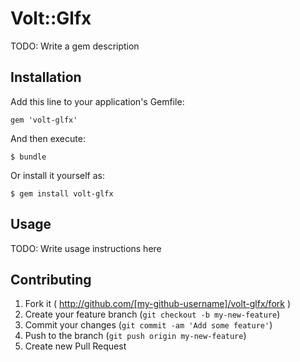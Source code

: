 # Volt::Glfx

TODO: Write a gem description

## Installation

Add this line to your application's Gemfile:

    gem 'volt-glfx'

And then execute:

    $ bundle

Or install it yourself as:

    $ gem install volt-glfx

## Usage

TODO: Write usage instructions here

## Contributing

1. Fork it ( http://github.com/[my-github-username]/volt-glfx/fork )
2. Create your feature branch (`git checkout -b my-new-feature`)
3. Commit your changes (`git commit -am 'Add some feature'`)
4. Push to the branch (`git push origin my-new-feature`)
5. Create new Pull Request
